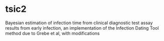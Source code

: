 # tsic2
Bayesian estimation of infection time from clinical diagnostic test assay results from early infection, an implementation of the Infection Dating Tool method due to Grebe et al, with modifications
